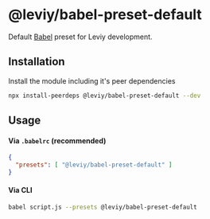 # @leviy/babel-preset-default

Default [Babel](https://babeljs.io/) preset for Leviy development.

## Installation

Install the module including it's peer dependencies

```bash
npx install-peerdeps @leviy/babel-preset-default --dev
```

## Usage

#### Via `.babelrc` (recommended)

```json
{
  "presets": [ "@leviy/babel-preset-default" ]
}
```

#### Via CLI

```bash
babel script.js --presets @leviy/babel-preset-default
```
